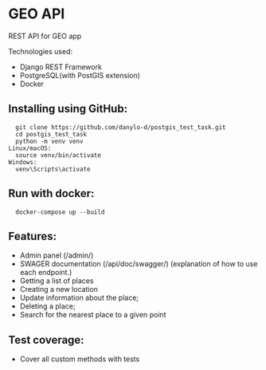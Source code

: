 # GEO API

REST API for GEO app

Technologies used:
- Django REST Framework
- PostgreSQL(with PostGIS extension)
- Docker
## Installing using GitHub:

```shell
  git clone https://github.com/danylo-d/postgis_test_task.git
  cd postgis_test_task
  python -m venv venv
Linux/macOS:
  source venv/bin/activate
Windows: 
  venv\Scripts\activate
```

## Run with docker:
```shell
  docker-compose up --build
```

## Features:
- Admin panel (/admin/)
- SWAGER documentation (/api/doc/swagger/) (explanation of how to use each endpoint.)
- Getting a list of places
- Creating a new location
- Update information about the place;
- Deleting a place;
- Search for the nearest place to a given point

## Test coverage:
- Cover all custom methods with tests